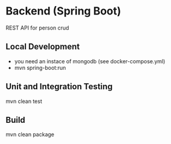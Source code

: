 # Backend (Spring Boot)
REST API for person crud

## Local Development
- you need an instace of mongodb (see docker-compose.yml)
- mvn spring-boot:run

## Unit and Integration Testing
mvn clean test

## Build 
mvn clean package
